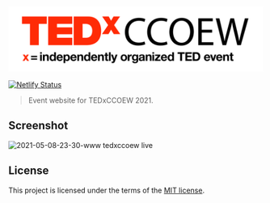 ![TEDxCCOEW logo](res/images/logos/TEDxCCOEW-white.png)

<!-- [![Website status](https://img.shields.io/website-up-down-green-red/https/tedxjmi.netlify.com.svg?label=Website%20status&style=for-the-badge)](https://tedxjmi.netlify.com) -->
[![Netlify Status](https://api.netlify.com/api/v1/badges/5f74e940-7986-4064-ba70-90023372385e/deploy-status)](https://app.netlify.com/sites/tedxccoew/deploys)

> Event website for TEDxCCOEW 2021.

## Screenshot

![2021-05-08-23-30-www tedxccoew live](https://user-images.githubusercontent.com/36818003/119255217-27ccdf00-bbd8-11eb-9788-e06eda742ff1.png)

## License

This project is licensed under the terms of the [MIT license](LICENSE).
